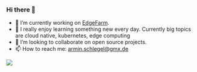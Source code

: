 ### Hi there 👋

- 🔭 I’m currently working on [EdgeFarm](https://github.com/edgefarm).
- 🌱 I really enjoy learning something new every day. Currently big topics are cloud native, kubernetes, edge computing
- 👯 I’m looking to collaborate on open source projects.
- 📫 How to reach me: armin.schlegel@gmx.de

![](https://github-readme-stats.vercel.app/api&show_icons=true?username=siredmar&theme=dark)
